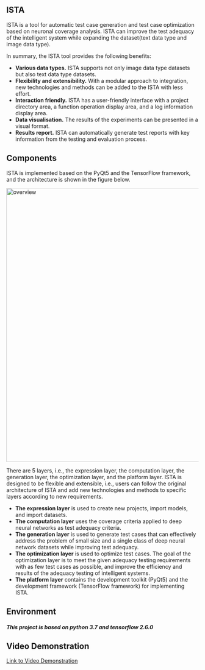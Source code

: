 ## ISTA

ISTA is a tool for automatic test case generation and test case optimization based on neuronal coverage analysis. ISTA can improve the test adequacy of the intelligent system while expanding the dataset(text data type and image data type). 

In summary, the ISTA tool provides the following benefits:

- **Various data types.** ISTA supports not only image data type datasets but also text data type datasets.
- **Flexibility and extensibility.** With a modular approach to integration, new technologies and methods can be added to the ISTA with less effort.
- **Interaction friendly.** ISTA has a user-friendly interface with a project directory area, a function operation display area, and a log information display area.
- **Data visualisation.** The results of the experiments can be presented in a visual format.
- **Results report.** ISTA can automatically generate test reports with key information from the testing and evaluation process.

## Components

ISTA is implemented based on the PyQt5 and the TensorFlow framework, and the architecture is shown in the figure below.

<img width="719" alt="overview" src="https://user-images.githubusercontent.com/100778073/212594386-bef61398-5913-45b6-ade3-26473d3e4415.png">


There are 5 layers, i.e., the expression layer, the computation layer, the generation layer, the optimization layer, and the platform layer. ISTA is designed to be flexible and extensible, i.e., users can follow the original architecture of ISTA and add new technologies and methods to specific layers according to new requirements.

- **The expression layer** is used to create new projects, import models, and import datasets.
- **The computation layer** uses the coverage criteria applied to deep neural networks as test adequacy criteria. 
- **The generation layer** is used to generate test cases that can effectively address the problem of small size and a single class of deep neural network datasets while improving test adequacy.
- **The optimization layer** is used to optimize test cases.  The goal of the optimization layer is to meet the given adequacy testing requirements with as few test cases as possible, and improve the efficiency and results of the adequacy testing of intelligent systems. 
- **The platform layer** contains the development toolkit (PyQt5) and the development framework (TensorFlow framework) for implementing ISTA.

## Environment

##### This project is based on python 3.7 and tensorflow 2.6.0


## Video Demonstration

[Link to Video Demonstration](https://www.youtube.com/watch?v=6CkzMJ0ghq8)

